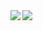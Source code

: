 <a href="https://github.com/anuraghazra/github-readme-stats" target="_blank">
  <img align="left" src="https://github-readme-stats.vercel.app/api/top-langs/?username=Slime-hatena&hide_border=true&layout=compact" />
</a>
<a href="https://github.com/anuraghazra/github-readme-stats" target="_blank">
  <img align="left" src="https://github-readme-stats.vercel.app/api?username=Slime-hatena&include_all_commits=true&count_private=true&show_icons=true&hide_rank=true&hide_border=true" />
</a>


<!--
**Slime-hatena/Slime-hatena** is a ✨ _special_ ✨ repository because its `README.md` (this file) appears on your GitHub profile.

Here are some ideas to get you started:

- 🔭 I’m currently working on ...
- 🌱 I’m currently learning ...
- 👯 I’m looking to collaborate on ...
- 🤔 I’m looking for help with ...
- 💬 Ask me about ...
- 📫 How to reach me: ...
- 😄 Pronouns: ...
- ⚡ Fun fact: ...
-->
